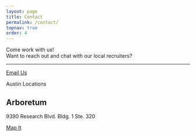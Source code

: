 ```yaml
---
layout: page
title: Contact
permalink: /contact/
topnav: true
order: 4
---
```

<div class="mdl-grid">
  <div class="mdl-cell mdl-cell--12-col">
      <div class="mdl-typography--display-1">Come work with us!</div>
      <div class="mdl-typography--subhead mdl-color-text--grey-400">Want to reach out and chat with our local recruiters?</div>
      <hr>
      <p><a href="mailto:Jonathan.Hickerson@Teradata.com" class="mdl-button mdl-js-button mdl-button--raised mdl-js-ripple-effect mdl-button--accent">Email Us</a></p>
  </div>
</div>

<div class="mdl-grid">
  <div class="mdl-cell mdl-cell--12-col">
      <div class="mdl-typography--title">Austin Locations</div>
  </div>

  <div class="mdl-cell mdl-cell--12-col">
    <div class="demo-card-wide mdl-card mdl-shadow--2dp">
      <div class="mdl-card__title" style="background:url('{{site.baseurl}}/img/pages/contact.jpg')">
        <h2 class="mdl-card__title-text">Arboretum</h2>
      </div>
      <div class="mdl-card__supporting-text">
        <p>9390 Research Blvd. Bldg. 1 Ste. 320</p>
      </div>
      <div class="mdl-card__actions mdl-card--border">
        <a href="https://www.google.com/maps/place/9390+Research+Blvd,+Austin,+TX+78759,+USA/@30.3833122,-97.7434478,17z/data=!3m1!4b1!4m2!3m1!1s0x8644cb78c2a5dce3:0x58d454c01d6b3bbc" target="_blank" class="mdl-button mdl-button--colored mdl-js-button mdl-js-ripple-effect">
          Map It
        </a>
      </div>
    </div>
  </div>
</div>
